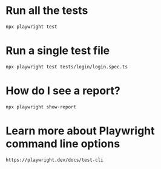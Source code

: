 # Run all the tests

`npx playwright test`

# Run a single test file

`npx playwright test tests/login/login.spec.ts`

# How do I see a report?
`npx playwright show-report`

# Learn more about Playwright command line options
`https://playwright.dev/docs/test-cli`
